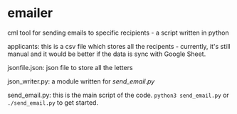 # emailer

cml tool for sending emails to specific recipients - a script written in python

applicants: this is a csv file which stores all the recipents - currently, it's still manual and it would be better if the data is sync with Google Sheet. 

jsonfile.json: json file to store all the letters

json_writer.py: a module written for *send_email.py*

send_email.py: this is the main script of the code. `python3 send_email.py` or `./send_email.py` to get started.
